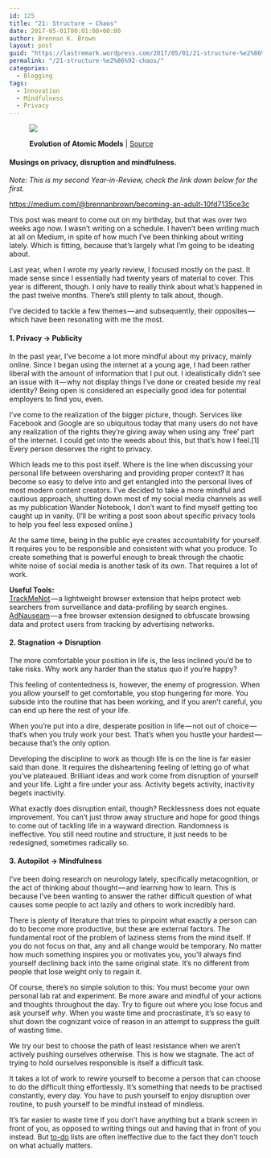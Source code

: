 ```yaml
---
id: 125
title: "21: Structure → Chaos"
date: 2017-05-01T00:01:08+00:00
author: Brennan K. Brown
layout: post
guid: "https://lastremark.wordpress.com/2017/05/01/21-structure-%e2%86%92-chaos/"
permalink: "/21-structure-%e2%86%92-chaos/"
categories:
  - Blogging
tags:
  - Innovation
  - Mindfulness
  - Privacy
---
```


<figure class="wp-caption">

<img data-width="1779" data-height="505" src="https://cdn-images-1.medium.com/max/2560/1*bX7Yicpzn2OCf67PXnbqGg.png" /> <figcaption class="wp-caption-text"><b>Evolution of Atomic Models</b> | <a href="https://commons.wikimedia.org/wiki/File:Evolution_of_atomic_models_infographic.svg" target="_blank" rel="noopener noreferrer">Source</a></figcaption></figure>

#### Musings on privacy, disruption and mindfulness.

_Note: This is my second Year-in-Review, check the link down below for the first._

<https://medium.com/@brennanbrown/becoming-an-adult-10fd7135ce3c>

This post was meant to come out on my birthday, but that was over two weeks ago now. I wasn’t writing on a schedule. I haven’t been writing much at all on Medium, in spite of how much I’ve been thinking about writing lately. Which is fitting, because that’s largely what I’m going to be ideating about.

Last year, when I wrote my yearly review, I focused mostly on the past. It made sense since I essentially had twenty years of material to cover. This year is different, though. I only have to really think about what’s happened in the past twelve months. There’s still plenty to talk about, though.

I’ve decided to tackle a few themes — and subsequently, their opposites — which have been resonating with me the most.

<!--more-->

#### 1. Privacy → Publicity

In the past year, I’ve become a lot more mindful about my privacy, mainly online. Since I began using the internet at a young age, I had been rather liberal with the amount of information that I put out. I idealistically didn’t see an issue with it — why not display things I’ve done or created beside my real identity? Being open is considered an especially good idea for potential employers to find you, even.

I’ve come to the realization of the bigger picture, though. Services like Facebook and Google are so ubiquitous today that many users do not have any realization of the rights they’re giving away when using any ‘free’ part of the internet. I could get into the weeds about this, but that’s how I feel.[1] Every person deserves the right to privacy.

Which leads me to this post itself. Where is the line when discussing your personal life between oversharing and providing proper context? It has become so easy to delve into and get entangled into the personal lives of most modern content creators. I’ve decided to take a more mindful and cautious approach, shutting down most of my social media channels as well as my publication Wander Notebook, I don’t want to find myself getting too caught up in vanity. (I’ll be writing a post soon about specific privacy tools to help you feel less exposed online.)

At the same time, being in the public eye creates accountability for yourself. It requires you to be responsible and consistent with what you produce. To create something that is powerful enough to break through the chaotic white noise of social media is another task of its own. That requires a lot of work.

<b>Useful Tools:</b>  
<a href="https://cs.nyu.edu/trackmenot/" target="_blank" rel="noopener noreferrer">TrackMeNot</a> — a lightweight browser extension that helps protect web searchers from surveillance and data-profiling by search engines.  
<a href="https://adnauseam.io/" target="_blank" rel="noopener noreferrer">AdNauseam</a> — a free browser extension designed to obfuscate browsing data and protect users from tracking by advertising networks.

#### 2. Stagnation → Disruption

The more comfortable your position in life is, the less inclined you’d be to take risks. Why work any harder than the status quo if you’re happy?

This feeling of contentedness is, however, the enemy of progression. When you allow yourself to get comfortable, you stop hungering for more. You subside into the routine that has been working, and if you aren’t careful, you can end up here the rest of your life.

When you’re put into a dire, desperate position in life — not out of choice — that’s when you truly work your best. That’s when you hustle your hardest — because that’s the only option.

Developing the discipline to work as though life is on the line is far easier said than done. It requires the disheartening feeling of letting go of what you’ve plateaued. Brilliant ideas and work come from disruption of yourself and your life. Light a fire under your ass. Activity begets activity, inactivity begets inactivity.

What exactly does disruption entail, though? Recklessness does not equate improvement. You can’t just throw away structure and hope for good things to come out of tackling life in a wayward direction. Randomness is ineffective. You still need routine and structure, it just needs to be redesigned, sometimes radically so.

#### 3. Autopilot → Mindfulness

I’ve been doing research on neurology lately, specifically metacognition, or the act of thinking about thought — and learning how to learn. This is because I’ve been wanting to answer the rather difficult question of what causes some people to act lazily and others to work incredibly hard.

There is plenty of literature that tries to pinpoint what exactly a person can do to become more productive, but these are external factors. The fundamental root of the problem of laziness stems from the mind itself. If you do not focus on that, any and all change would be temporary. No matter how much something inspires you or motivates you, you’ll always find yourself declining back into the same original state. It’s no different from people that lose weight only to regain it.

Of course, there’s no simple solution to this: You must become your own personal lab rat and experiment. Be more aware and mindful of your actions and thoughts throughout the day. Try to figure out where you lose focus and ask yourself _why_. When you waste time and procrastinate, it’s so easy to shut down the cognizant voice of reason in an attempt to suppress the guilt of wasting time.

We try our best to choose the path of least resistance when we aren’t actively pushing ourselves otherwise. This is how we stagnate. The act of trying to hold ourselves responsible is itself a difficult task.

It takes a lot of work to rewire yourself to become a person that can choose to do the difficult thing effortlessly. It’s something that needs to be practised constantly, every day. You have to push yourself to enjoy disruption over routine, to push yourself to be mindful instead of mindless.

It’s far easier to waste time if you don’t have anything but a blank screen in front of you, as opposed to writing things out and having that in front of you instead. But <a href="https://medium.com/@brennanbrown/planning-better-e0d60edbe271" target="_blank" rel="noopener noreferrer">to-do</a> lists are often ineffective due to the fact they don’t touch on what actually matters.
